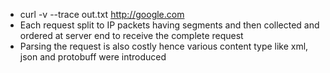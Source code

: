 
* curl -v --trace out.txt http://google.com
* Each request split to IP packets having segments and then collected and ordered at server end to receive the complete request
* Parsing the request is also costly hence various content type like xml, json and protobuff were introduced